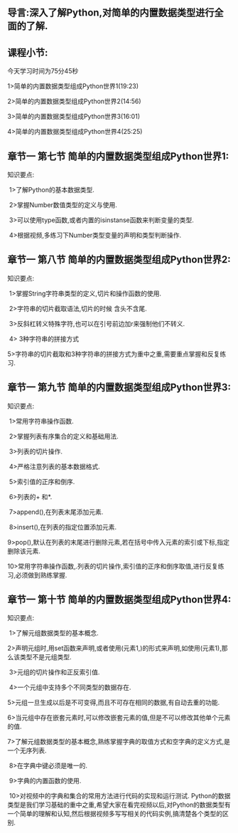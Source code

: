 ## 导言:深入了解Python,对简单的内置数据类型进行全面的了解.

## 课程小节:  

今天学习时间为75分45秒

1>简单的内置数据类型组成Python世界1(19:23)

2>简单的内置数据类型组成Python世界2(14:56)

3>简单的内置数据类型组成Python世界3(16:01)

4>简单的内置数据类型组成Python世界4(25:25)

## 章节一  第七节 简单的内置数据类型组成Python世界1:

   知识要点:

​        1>了解Python的基本数据类型.

​        2>掌握Number数值类型的定义与使用.

​        3>可以使用type函数,或者内置的isinstanse函数来判断变量的类型.

​        4>根据视频,多练习下Number类型变量的声明和类型判断操作.

## 章节一  第八节 简单的内置数据类型组成Python世界2:

   知识要点:

​        1>掌握String字符串类型的定义,切片和操作函数的使用.

​        2>字符串的切片截取语法,切片的时候 含头不含尾.

​        3>反斜杠转义特殊字符,也可以在引号前边加r来强制他们不转义.

​        4> 3种字符串的拼接方式

​        5>字符串的切片截取和3种字符串的拼接方式为重中之重,需要重点掌握和反复练习.

## 章节一  第九节 简单的内置数据类型组成Python世界3:

   知识要点:

​        1>常用字符串操作函数.

​        2>掌握列表有序集合的定义和基础用法.

​        3>列表的切片操作.

​        4>严格注意列表的基本数据格式.

​        5>索引值的正序和倒序.

​        6>列表的+ 和*.

​        7>append(),在列表末尾添加元素.

​        8>insert(),在列表的指定位置添加元素.

​        9>pop(),默认在列表的末尾进行删除元素,若在括号中传入元素的索引或下标,指定删除该元素.

​        10>常用字符串操作函数,.列表的切片操作,索引值的正序和倒序取值,进行反复练习,必须做到熟练掌握.

## 章节一  第十节 简单的内置数据类型组成Python世界4:

   知识要点:

​        1>了解元组数据类型的基本概念.

​        2>声明元组时,用set函数来声明,或者使用(元素1,)的形式来声明,如使用(元素1),那么该类型不是元组类型.

​        3>元组的切片操作和正反索引值.

​        4>一个元组中支持多个不同类型的数据存在.

​        5>元组一旦生成以后是不可变得,而且不可存在相同的数据,有自动去重的功能.

​        6>当元组中存在嵌套元素时,可以修改嵌套元素的值,但是不可以修改其他单个元素的值.

​        7>了解元组数据类型的基本概念,熟练掌握字典的取值方式和空字典的定义方式,是一个无序列表.

​        8>在字典中键必须是唯一的.

​        9>字典的内置函数的使用.

​        10>对视频中的字典和集合的常用方法进行代码的实现和运行测试.
Python的数据类型是我们学习基础的重中之重,希望大家在看完视频以后,对Python的数据类型有一个简单的理解和认知,然后根据视频多写写相关的代码实例,搞清楚各个类型的区别.


